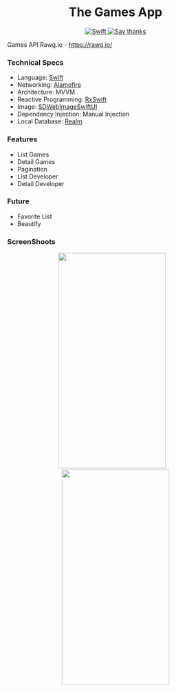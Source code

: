 <h1 align="center">
<br/>
The Games App
</h1>
<p align="center">
  <a href="https://developer.apple.com/swift/">
    <img src="https://img.shields.io/badge/Swift-5.0-green.svg?style=flat" alt="Swift">
  </a>
  
  <a href="https://github.com/RezaRamadhanIrianto/The-Games-App/stargazers">
    <img src="https://img.shields.io/badge/Say%20Thanks-👍-1EAEDB.svg" alt="Say thanks">
  </a>
</p>

Games API Rawg.io - https://rawg.io/

### Technical Specs
- Language: [Swift](https://swift.org/)
- Networking: [Alamofire](https://github.com/Alamofire/Alamofire)
- Architecture: MVVM
- Reactive Programming: [RxSwift](https://github.com/ReactiveX/RxSwift)
- Image: [SDWebImageSwiftUI](https://github.com/SDWebImage/SDWebImageSwiftUI)
- Dependency Injection: Manual Injection
- Local Database: [Realm](https://github.com/realm/realm-cocoa)

### Features
- List Games
- Detail Games
- Pagination
- List Developer
- Detail Developer


### Future
- Favorite List
- Beautify


### ScreenShoots
<p align="center">
<img src="https://user-images.githubusercontent.com/46983732/116333926-921f7900-a7fe-11eb-9a84-6a2baa335423.png" width="250" height= "500">&nbsp;&nbsp;&nbsp;&nbsp;<img src="https://user-images.githubusercontent.com/46983732/116333947-98adf080-a7fe-11eb-9a02-11cb908c864c.png" width="250" height= "500">
 </p>

